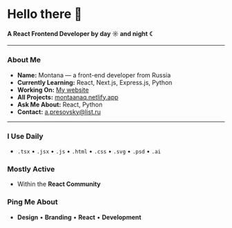 # Hello there 👋

#### A React Frontend Developer by day ☼ and night ☾

---

### About Me
- **Name:** Montana — a front-end developer from Russia  
- **Currently Learning:** React, Next.js, Express.js, Python 
- **Working On:** [My website](https://montaanaq.netlify.app)  
- **All Projects:** [montaanaq.netlify.app](https://montaanaq.netlify.app)  
- **Ask Me About:** React, Python  
- **Contact:** [a.presovsky@list.ru](mailto:a.presovsky@list.ru)

---

### I Use Daily
- `.tsx` • `.jsx` • `.js` • `.html` • `.css` • `.svg` • `.psd` • `.ai`

### Mostly Active
- Within the **React Community**

### Ping Me About
- **Design** • **Branding** • **React** • **Development**
